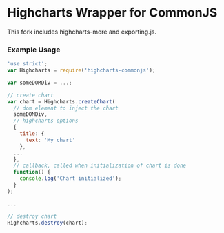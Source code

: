 # Highcharts Wrapper for CommonJS

This fork includes highcharts-more and exporting.js.

### Example Usage
```javascript
'use strict';
var Highcharts = require('highcharts-commonjs');

var someDOMDiv = ...;

// create chart
var chart = Highcharts.createChart(
  // dom element to inject the chart
  someDOMDiv,
  // highcharts options
  {
    title: {
      text: 'My chart'
    },
  ...
  },
  // callback, called when initialization of chart is done
  function() {
    console.log('Chart initialized');
  }
);

...

// destroy chart
Highcharts.destroy(chart);

```
